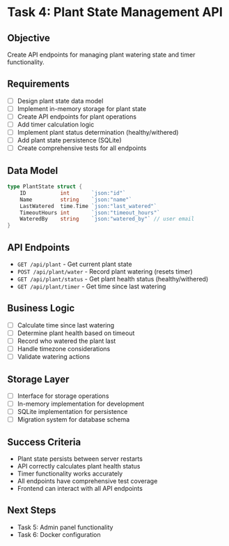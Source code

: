 # Task 4: Plant State Management API

## Objective
Create API endpoints for managing plant watering state and timer functionality.

## Requirements
- [ ] Design plant state data model
- [ ] Implement in-memory storage for plant state
- [ ] Create API endpoints for plant operations
- [ ] Add timer calculation logic
- [ ] Implement plant status determination (healthy/withered)
- [ ] Add plant state persistence (SQLite)
- [ ] Create comprehensive tests for all endpoints

## Data Model
```go
type PlantState struct {
    ID           int       `json:"id"`
    Name         string    `json:"name"`
    LastWatered  time.Time `json:"last_watered"`
    TimeoutHours int       `json:"timeout_hours"`
    WateredBy    string    `json:"watered_by"` // user email
}
```

## API Endpoints
- `GET /api/plant` - Get current plant state
- `POST /api/plant/water` - Record plant watering (resets timer)
- `GET /api/plant/status` - Get plant health status (healthy/withered)
- `GET /api/plant/timer` - Get time since last watering

## Business Logic
- [ ] Calculate time since last watering
- [ ] Determine plant health based on timeout
- [ ] Record who watered the plant last
- [ ] Handle timezone considerations
- [ ] Validate watering actions

## Storage Layer
- [ ] Interface for storage operations
- [ ] In-memory implementation for development
- [ ] SQLite implementation for persistence
- [ ] Migration system for database schema

## Success Criteria
- Plant state persists between server restarts
- API correctly calculates plant health status
- Timer functionality works accurately
- All endpoints have comprehensive test coverage
- Frontend can interact with all API endpoints

## Next Steps
- Task 5: Admin panel functionality
- Task 6: Docker configuration